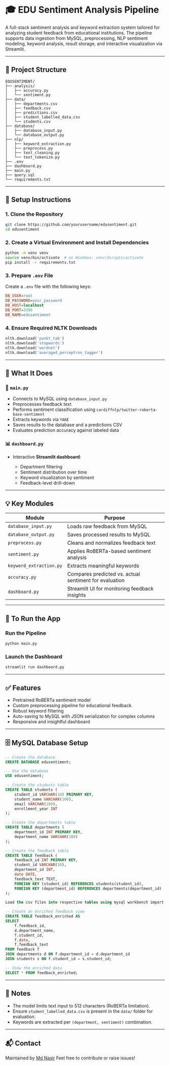 # 🎓 EDU Sentiment Analysis Pipeline

A full-stack sentiment analysis and keyword extraction system tailored for analyzing student feedback from educational institutions. The pipeline supports data ingestion from MySQL, preprocessing, NLP sentiment modeling, keyword analysis, result storage, and interactive visualization via Streamlit.

---

## 📁 Project Structure

```
EDUSENTIMENT/
├── analysis/
│   ├── accuracy.py
│   └── sentiment.py
├── data/
│   ├── departments.csv
│   ├── feedback.csv
│   ├── predictions.csv
│   ├── student_labelled_data.csv
│   └── students.csv
├── database/
│   ├── database_input.py
│   └── database_output.py
├── nlp/
│   ├── keyword_extraction.py
│   ├── preprocess.py
│   ├── text_cleaning.py
│   └── text_tokenize.py
├── .env
├── dashboard.py
├── main.py
├── query.sql
└── requirements.txt

````

---

## 🔧 Setup Instructions

### 1. Clone the Repository

```bash
git clone https://github.com/yourusername/edusentiment.git
cd edusentiment
````

### 2. Create a Virtual Environment and Install Dependencies

```bash
python -m venv venv
source venv/bin/activate  # on Windows: venv\Scripts\activate
pip install -r requirements.txt
```

### 3. Prepare `.env` File

Create a `.env` file with the following keys:

```ini
DB_USER=root
DB_PASSWORD=your_password
DB_HOST=localhost
DB_PORT=3306
DB_NAME=edusentiment
```

### 4. Ensure Required NLTK Downloads

```python
nltk.download('punkt_tab')
nltk.download('stopwords')
nltk.download('wordnet')
nltk.download('averaged_perceptron_tagger')
```

---

## 🧠 What It Does

### 🔄 `main.py`

* Connects to MySQL using `database_input.py`
* Preprocesses feedback text
* Performs sentiment classification using `cardiffnlp/twitter-roberta-base-sentiment`
* Extracts keywords via `YAKE`
* Saves results to the database and a predictions CSV
* Evaluates prediction accuracy against labeled data

### 📊 `dashboard.py`

* Interactive **Streamlit dashboard**:

  * Department filtering
  * Sentiment distribution over time
  * Keyword visualization by sentiment
  * Feedback-level drill-down

---

## 💡 Key Modules

| Module                  | Purpose                                                |
| ----------------------- | ------------------------------------------------------ |
| `database_input.py`     | Loads raw feedback from MySQL                          |
| `database_output.py`    | Saves processed results to MySQL                       |
| `preprocess.py`         | Cleans and normalizes feedback text                    |
| `sentiment.py`          | Applies RoBERTa-based sentiment analysis               |
| `keyword_extraction.py` | Extracts meaningful keywords                           |
| `accuracy.py`           | Compares predicted vs. actual sentiment for evaluation |
| `dashboard.py`          | Streamlit UI for monitoring feedback insights          |

---

## 🚀 To Run the App

### Run the Pipeline

```bash
python main.py
```

### Launch the Dashboard

```bash
streamlit run dashboard.py
```

---

## ✅ Features

* Pretrained RoBERTa sentiment model
* Custom preprocessing pipeline for educational feedback
* Robust keyword filtering
* Auto-saving to MySQL with JSON serialization for complex columns
* Responsive and insightful dashboard

---

## 🗄️ MySQL Database Setup

```sql
-- Create the database
CREATE DATABASE edusentiment;

-- Use the database
USE edusentiment;

-- Create the students table
CREATE TABLE students (
    student_id VARCHAR(10) PRIMARY KEY,
    student_name VARCHAR(100),
    email VARCHAR(100),
    enrollment_year INT
);

-- Create the departments table
CREATE TABLE departments (
    department_id INT PRIMARY KEY,
    department_name VARCHAR(100)
);

-- Create the feedback table
CREATE TABLE feedback (
    feedback_id INT PRIMARY KEY,
    student_id VARCHAR(10),
    department_id INT,
    date DATE,
    feedback_text TEXT,
    FOREIGN KEY (student_id) REFERENCES students(student_id),
    FOREIGN KEY (department_id) REFERENCES departments(department_id)
);

Load the csv files into respective tables using mysql workbench import wizard option.

-- Create an enriched feedback view
CREATE TABLE feedback_enriched AS
SELECT 
    f.feedback_id,
    d.department_name,
    f.student_id,
    f.date,
    f.feedback_text
FROM feedback f
JOIN departments d ON f.department_id = d.department_id
JOIN students s ON f.student_id = s.student_id;

-- View the enriched data
SELECT * FROM feedback_enriched;
```

---

## 📌 Notes

* The model limits text input to 512 characters (RoBERTa limitation).
* Ensure `student_labelled_data.csv` is present in the `data/` folder for evaluation.
* Keywords are extracted per `(department, sentiment)` combination.

---

## 📬 Contact

Maintained by [Md Nasir](mailto:mdnasir020396@gmail.com)
Feel free to contribute or raise issues!
